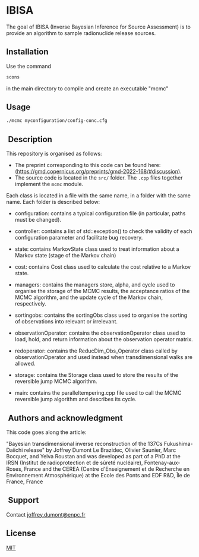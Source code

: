 # IBISA

The goal of IBISA (Inverse Bayesian Inference for Source Assessment) is to provide an algorithm to
sample radionuclide release sources.



## Installation

Use the command
```bash
scons
```
in the main directory to compile and create an executable "mcmc"


## Usage

```bash
./mcmc myconfiguration/config-conc.cfg
```

##  Description

This repository is organised as follows:
- The preprint corresponding to this code can be found here: (https://gmd.copernicus.org/preprints/gmd-2022-168/#discussion).
- The source code is located in the `src/` folder. The `.cpp` files together
implement the `mcmc` module. 

Each class is located in a file with the same name, in a folder with the same name.
Each folder is described below:

- configuration: contains a typical configuration file (in particular, paths must be changed).

- controller: contains a list of std::exception() to check the validity of each configuration parameter and facilitate bug recovery.

- state: contains MarkovState class used to treat information about a Markov state (stage of the Markov chain)

- cost: contains Cost class used to calculate the cost relative to a Markov state.

- managers: contains the managers store, alpha, and cycle used to organise the storage of the MCMC results, the acceptance ratios of the MCMC algorithm, and the update cycle of the Markov chain, respectively.

- sortingobs: contains the sortingObs class used to organise the sorting of observations into relevant or irrelevant.

- observationOperator: contains the observationOperator class used to load, hold, and return information about the observation operator matrix.

- redoperator: contains the ReducDim_Obs_Operator class called by observationOperator and used instead when transdimensional walks are allowed.

- storage: contains the Storage class used to store the results of the reversible jump MCMC algorithm.

- main: contains the paralleltempering.cpp file used to call the MCMC reversible jump algorithm and describes its cycle.

##  Authors and acknowledgment

This code goes along the article: 

"Bayesian transdimensional inverse reconstruction of the 137Cs Fukushima-Daiichi release"
by Joffrey Dumont Le Brazidec, Olivier Saunier, Marc Bocquet, and Yelva Roustan
and was developed as part of a PhD at 
the IRSN (Institut de radioprotection et de sûreté nucléaire), Fontenay-aux-Roses, France
and the CEREA (Centre d'Enseignement et de Recherche en Environnement Atmosphérique) at the Ecole des Ponts and EDF R&D, Île de France, France

##  Support

Contact joffrey.dumont@enpc.fr

## License

[MIT](https://choosealicense.com/licenses/mit/)
